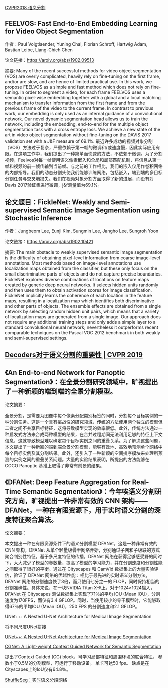 [CVPR2018 语义分割](https://blog.csdn.net/qq_27875705/article/details/80880429)


FEELVOS: Fast End-to-End Embedding Learning for Video Object Segmentation
-----------------

作者：Paul Voigtlaender, Yuning Chai, Florian Schroff, Hartwig Adam, Bastian Leibe, Liang-Chieh Chen

论文链接：https://arxiv.org/abs/1902.09513

摘要: Many of the recent successful methods for video object segmentation (VOS) are overly complicated, heavily rely on fine-tuning on the first frame, and/or are slow, and are hence of limited practical use. In this work, we propose FEELVOS as a simple and fast method which does not rely on fine-tuning. In order to segment a video, for each frame FEELVOS uses a semantic pixel-wise embedding together with a global and a local matching mechanism to transfer information from the first frame and from the previous frame of the video to the current frame. In contrast to previous work, our embedding is only used as an internal guidance of a convolutional network. Our novel dynamic segmentation head allows us to train the network, including the embedding, end-to-end for the multiple object segmentation task with a cross entropy loss. We achieve a new state of the art in video object segmentation without fine-tuning on the DAVIS 2017 validation set with a J&F measure of 69.1%.
最近许多成功的视频对象分割（VOS）方法过于复杂，严重依赖于第一帧的微调和/或速度慢，因此实际应用有限。在这项工作中，我们提出了一种简单而快速的方法，不依赖于微调。为了分割视频，Feelvos对每一帧使用语义像素嵌入和全局和局部匹配机制，将信息从第一帧和视频的前一帧传输到当前帧。与之前的工作相比，我们的嵌入仅用作卷积网络的内部指导。我们的动态分割头使我们能够训练网络，包括嵌入，端到端的多目标分割任务与交叉熵损失。我们在视频对象分割方面取得了新的进展，而没有对Davis 2017验证集进行微调，j&amp;f测量值为69.1%。


论文题目：FickleNet: Weakly and Semi-supervised Semantic Image Segmentation using Stochastic Inference
--------------------------------------------

作者：Jungbeom Lee, Eunji Kim, Sungmin Lee, Jangho Lee, Sungroh Yoon

论文链接：https://arxiv.org/abs/1902.10421

摘要: The main obstacle to weakly supervised semantic image segmentation is the difficulty of obtaining pixel-level information from coarse image-level annotations. Most methods based on image-level annotations use localization maps obtained from the classifier, but these only focus on the small discriminative parts of objects and do not capture precise boundaries. FickleNet explores diverse combinations of locations on feature maps created by generic deep neural networks. It selects hidden units randomly and then uses them to obtain activation scores for image classification. FickleNet implicitly learns the coherence of each location in the feature maps, resulting in a localization map which identifies both discriminative and other parts of objects. The ensemble effects are obtained from a single network by selecting random hidden unit pairs, which means that a variety of localization maps are generated from a single image. Our approach does not require any additional training steps and only adds a simple layer to a standard convolutional neural network; nevertheless it outperforms recent comparable techniques on the Pascal VOC 2012 benchmark in both weakly and semi-supervised settings.

[Decoders对于语义分割的重要性 | CVPR 2019](https://blog.csdn.net/dQCFKyQDXYm3F8rB0/article/details/88967613)
----------------------------------

《An End-to-end Network for Panoptic Segmentation》：在全景分割研究领域中，旷视提出了一种新颖的端到端的全景分割模型。
----------------------------------------------------------------

论文摘要：

全景分割，是需要为图像中每个像素分配类别标签的同时，分割每个目标实例的一种分割任务。这是一个具有挑战性的研究领域，传统的方法使用两个独立的模型但二者之间不共享目标特征，这将导致模型实现的效率很低。此外，传统方法通过一种启发式方法来合成两种模型的结果，在合并过程期间无法利用足够的特征上下文信息，这就导致模型难以确定每个目标实例之间的重叠关系。为了解决这些问题，本文提出了一种新颖的端到端全景分割模型，能够有效地、高效地预测单个网络中每个目标实例及其分割结果。此外，还引入了一种新颖的空间排序模块来处理所预测的实例之间的重叠关系问题。大量的实验结果表明，所提出的方法能够在 COCO Panoptic 基准上取得了非常有前景的结果。 


《DFANet: Deep Feature Aggregation for Real-Time Semantic Segmentation》：今年唉语义分割研究方向，旷视提出一种非常有效的 CNN 架构——DFANet，一种在有限资源下，用于实时语义分割的深度特征聚合算法。
----------------------------


论文摘要：

本文提出一种在有限资源条件下的语义分割模型 DFANet，这是一种非常有效的 CNN 架构。DFANet 从单个轻量级骨干网络开始，分别通过子网和子级联的方式聚合判别性特征。基于多尺度特征的传播，DFANet 网络在获得足够感受野的同时下，大大减少了模型的参数量，提高了模型的学习能力，并在分割速度和分割性能之间取得了很好的平衡。通过在 Cityscapes 和 CamVid 数据集上的大量实验评估，验证了 DFANet 网络的优越性能：相比于最先进的实时语义分割方法，DFANet 网络的分割速度快了3倍，而只使用七分之一的 FLOP，同时保持相当的分割准确性。具体来说，在一块NVIDIA Titan X卡上，对于1024×1024输入，DFANet 在 Cityscapes 测试数据集上实现了71％的平均 IOU (Mean IOU)，分割速度为170FPS，而仅有3.4 GFLOP。同时，当使用较小的骨干模型时，它能够取得67％的平均IOU (Mean IOU)，250 FPS 的分割速度和2.1 GFLOP。


UNet++: A Nested U-Net Architecture for Medical Image Segmentation

将不同尺度UNet拼接

[UNet++: A Nested U-Net Architecture for Medical Image Segmentation](https://arxiv.org/pdf/1807.10165.pdf)


[CGNet: A Light-weight Context Guided Network for Semantic Segmentation](https://www.jianshu.com/p/0e4890e3bae8)

提出了Context Guided (CG) block，可学习局部特征和周围环境的联合特征。 参数小于0.5M的分割模型，可运行于移动设备。 单卡可达50 fps。 缺点是在Cityscapes上的IoU仅有64.8％。

[ShuffleSeg：实时语义分段网络](http://tongtianta.site/paper/2690)


